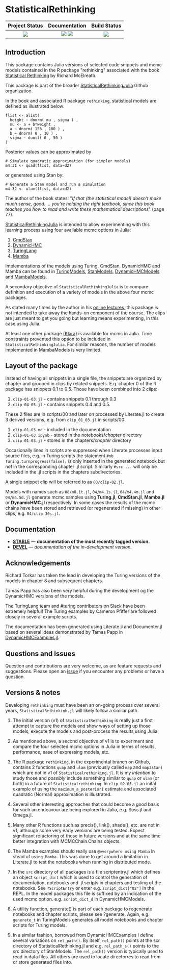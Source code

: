 # StatisticalRethinking


| **Project Status**                                                               |  **Documentation**                                                               | **Build Status**                                                                                |
|:-------------------------------------------------------------------------------:|:-------------------------------------------------------------------------------:|:-----------------------------------------------------------------------------------------------:|
|![][project-status-img] | [![][docs-stable-img]][docs-stable-url] [![][docs-dev-img]][docs-dev-url] | [![][travis-img]][travis-url] |

## Introduction

This package contains Julia versions of selected code snippets and mcmc models contained in the R package "rethinking" associated with the book [Statistical Rethinking](https://xcelab.net/rm/statistical-rethinking/) by Richard McElreath.

This package is part of the broader [StatisticalRethinkingJulia](https://github.com/StatisticalRethinkingJulia) Github organization.

In the book and associated R package `rethinking`, statistical models are defined as illustrated below:

```
flist <- alist(
  height ~ dnorm( mu , sigma ) ,
  mu <- a + b*weight ,
  a ~ dnorm( 156 , 100 ) ,
  b ~ dnorm( 0 , 10 ) ,
  sigma ~ dunif( 0 , 50 )
)
```

Posterior values can be approximated by
 
```
# Simulate quadratic approximation (for simpler models)
m4.31 <- quad(flist, data=d2)
```

or generated using Stan by:

```
# Generate a Stan model and run a simulation
m4.32 <- ulam(flist, data=d2)
```

The author of the book states: "*If that (the statistical model) doesn't make much sense, good. ... you're holding the right textbook, since this book teaches you how to read and write these mathematical descriptions*" (page 77).

[StatisticalRethinkingJulia](https://github.com/StatisticalRethinkingJulia) is intended to allow experimenting with this learning process using four available mcmc options in Julia:

1. [CmdStan](https://github.com/StanJulia)
2. [DynamicHMC](https://github.com/tpapp/DynamicHMC.jl)
3. [TuringLang](https://github.com/TuringLang)
4. [Mamba](https://github.com/brian-j-smith/Mamba.jl)

Implementations of the models using Turing, CmdStan, DynamicHMC and Mamba can be found in [TuringModels](https://github.com/StatisticalRethinkingJulia/TuringModels.jl), [StanModels](https://github.com/StatisticalRethinkingJulia/StanModels.jl), [DynamicHMCModels](https://github.com/StatisticalRethinkingJulia/DynamicHMCModels.jl) and [MambaModels](https://github.com/StatisticalRethinkingJulia/MambaModels.jl).

A secondary objective of `StatisticalRethinkingJulia` is to compare definition and execution of a variety of models in the above four mcmc packages.

As stated many times by the author in his [online lectures](https://www.youtube.com/watch?v=ENxTrFf9a7c&list=PLDcUM9US4XdNM4Edgs7weiyIguLSToZRI), this package is not intended to take away the hands-on component of the course. The clips are just meant to get you going but learning means experimenting, in this case using Julia.

At least one other package  [(Klara)](https://github.com/JuliaStats/Klara.jl) is available for mcmc in Julia. Time constraints prevented this option to be included in `StatisticalRethinkingJulia`. For similar reasons, the number of models implemented in MambaModels is very limited.


## Layout of the package

Instead of having all snippets in a single file, the snippets are organized by chapter and grouped in clips by related snippets. E.g. chapter 0 of the R package has snippets 0.1 to 0.5. Those have been combined into 2 clips:

1. `clip-01-03.jl` - contains snippets 0.1 through 0.3
2. `clip-04-05.jl` - contains snippets 0.4 and 0.5.

These 2 files are in scripts/00 and later on processed by Literate.jl to create 3 derived versions, e.g. from `clip_01_03.jl` in scripts/00:

1. `clip-01-03.md` - included in the documentation
2. `clip-01-03.ipynb` - stored in the notebooks/_chapter_ directory
3. `clip-01-03.jl` - stored in the chapters/_chapter_ directory

Occasionally lines in scripts are suppressed when Literate processes input source files, e.g. in Turing scripts the statement
`#nb Turing.turnprogress(false);` is only inserted in the generated notebook but not in the corresponding chapter .jl script. Similarly `#src ...` will only be included in the .jl scripts in the chapters subdirectories.

A single snippet clip will be referred to as `03/clip-02.jl`. 

Models with names such as `08/m8.1t.jl`, `04/m4.1s.jl`, `04/m4.4m.jl` and `04/m4.5d.jl` generate mcmc samples using **Turing.jl**, **CmdStan.jl**, **Mamba.jl** or **DynamicHMC.jl** respectively. In some cases the results of the mcmc chains have been stored and retrieved (or regenerated if missing) in other clips, e.g. `04/clip-30s.jl`.

## Documentation

- [**STABLE**][docs-stable-url] &mdash; **documentation of the most recently tagged version.**
- [**DEVEL**][docs-dev-url] &mdash; *documentation of the in-development version.*

## Acknowledgements

Richard Torkar has taken the lead in developing the Turing versions of the models in chapter 8 and subsequent chapters. 

Tamas Papp has also been very helpful during the development og the DynamicHMC versions of the models.

The TuringLang team and #turing contributors on Slack have been extremely helpful! The Turing examples by Cameron Pfiffer are followed closely in several example scripts.

The  documentation has been generated using Literate.jl and Documenter.jl based on several ideas demonstrated by Tamas Papp in  [DynamicHMCExamples.jl](https://tpapp.github.io/DynamicHMCExamples.jl).

## Questions and issues

Question and contributions are very welcome, as are feature requests and suggestions. Please open an [issue][issues-url] if you encounter any problems or have a question.

## Versions & notes

Developing `rethinking` must have been an on-going process over several years, `StatisticalRethinkinh.jl` will likely follow a similar path.

1. The initial version (v1) of `StatisticalRethinking` is really just a first attempt to capture the models and show ways of setting up those models, execute the models and post-process the results using Julia.

2. As mentioned above, a second objective of v1 is to experiment and compare the four selected mcmc options in Julia in terms of results, performance, ease of expressing models, etc.

3. The R package `rethinking`, in the experimental branch on Github, contains 2 functions `quap` and `ulam` (previously called `map` and `map2stan`) which are not in v1 of `Statisticalrethinking.jl`. It is my *intention* to study those and _possibly_ include something similar to `quap` or `ulam` (or both) in a future of `Statisticalrethinking`. In `clip-02-05.jl` an inital example of using the `maximum_a_posteriori` estimate and associated quadratic (Normal) approximation is illustrated.

4. Several other interesting approaches that could become a good basis for such an endeavour are being explored in Julia, e.g. Soss.jl and Omega.jl.

5. Many other R functions such as precis(), link(), shade(), etc. are not in v1, although some very early versions are being tested. Expect significant refactoring of those in future versions and at the same time better integration with MCMCChain.Chains objects.

6. The Mamba examples should really use `@everywhere using Mamba` in stead of `using Mamba`. This was done to get around a limitation in Literate.jl to test the notebooks when running in distributed mode. 

7. In the `src` directory of all packages is a file scriptentry.jl which defines an object `script_dict` which is used to control the generation of documentation, notebooks and .jl scripts in chapters and testing of the notebooks. See `?ScriptEntry` or enter e.g. `script_dict["02"]` in the REPL. In the model packages this file is suffixed by an indication of the used mcmc option. e.g. `script_dict_d` in DynamicHMCModels.

8. A utility function, generate() is part of each package to regenerate notebooks and chapter scripts, please see ?generate. Again, e.g. `generate_t` in TuringModels generates all model notebooks and chapter scripts for Turing models.

9. In a similar fashion, borrowed from DynamicHMCExamples I define several variations on `rel_path()`. By itself, `rel_path()` points at the scr directory of StatisticalRethinking.jl and e.g. `rel_path_s()` points to the src directory of StanModels. The `rel_path()` version is typically used to read in data files. All others are used to locate directorres to read from or store generated files into.


[docs-dev-img]: https://img.shields.io/badge/docs-dev-blue.svg
[docs-dev-url]: https://statisticalrethinkingjulia.github.io/StatisticalRethinking.jl/latest

[docs-stable-img]: https://img.shields.io/badge/docs-stable-blue.svg
[docs-stable-url]: https://statisticalrethinkingjulia.github.io/StatisticalRethinking.jl/stable

[travis-img]: https://travis-ci.org/StatisticalRethinkingJulia/StatisticalRethinking.jl.svg?branch=master
[travis-url]: https://travis-ci.org/StatisticalRethinkingJulia/StatisticalRethinking.jl

[codecov-img]: https://codecov.io/gh/StatisticalRethinkingJulia/StatisticalRethinking.jl/branch/master/graph/badge.svg
[codecov-url]: https://codecov.io/gh/StatisticalRethinkingJulia/StatisticalRethinking.jl

[issues-url]: https://github.com/StatisticalRethinkingJulia/StatisticalRethinking.jl/issues

[project-status-img]: https://img.shields.io/badge/lifecycle-wip-orange.svg

